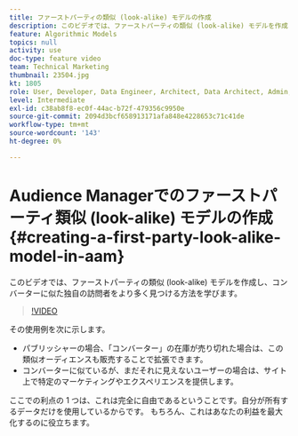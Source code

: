 ```yaml
---
title: ファーストパーティの類似 (look-alike) モデルの作成
description: このビデオでは、ファーストパーティの類似 (look-alike) モデルを作成し、コンバーターに似た独自の訪問者をより多く見つける方法を学びます。
feature: Algorithmic Models
topics: null
activity: use
doc-type: feature video
team: Technical Marketing
thumbnail: 23504.jpg
kt: 1805
role: User, Developer, Data Engineer, Architect, Data Architect, Admin, Leader
level: Intermediate
exl-id: c38ab8f8-ec0f-44ac-b72f-479356c9950e
source-git-commit: 2094d3bcf658913171afa848e4228653c71c41de
workflow-type: tm+mt
source-wordcount: '143'
ht-degree: 0%

---
```


# Audience Managerでのファーストパーティ類似 (look-alike) モデルの作成 {#creating-a-first-party-look-alike-model-in-aam}

このビデオでは、ファーストパーティの類似 (look-alike) モデルを作成し、コンバーターに似た独自の訪問者をより多く見つける方法を学びます。

>[!VIDEO](https://video.tv.adobe.com/v/23504/?quality=12)

その使用例を次に示します。

* パブリッシャーの場合、「コンバーター」の在庫が売り切れた場合は、この類似オーディエンスも販売することで拡張できます。
* コンバーターに似ているが、まだそれに見えないユーザーの場合は、サイト上で特定のマーケティングやエクスペリエンスを提供します。

ここでの利点の 1 つは、これは完全に自由であるということです。自分が所有するデータだけを使用しているからです。 もちろん、これはあなたの利益を最大化するのに役立ちます。
